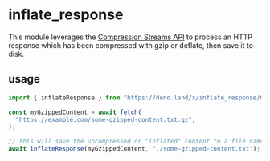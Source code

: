 # inflate_response

This module leverages the
[Compression Streams API](https://deno.land/api?s=DecompressionStream) to
process an HTTP response which has been compressed with gzip or deflate, then
save it to disk.

## usage

```typescript
import { inflateResponse } from "https://deno.land/x/inflate_response/mod.ts";

const myGzippedContent = await fetch(
  "https://example.com/some-gzipped-content.txt.gz",
);

// this will save the uncompressed or "inflated" content to a file named `some-gzipped-content.txt`
await inflateResponse(myGzippedContent, "./some-gzipped-content.txt");
```
